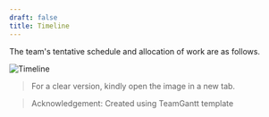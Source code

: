 ```yaml
---
draft: false
title: Timeline
---
```


The team's tentative schedule and allocation of work are as follows.

![Timeline](/img/timeline.png)
> For a clear version, kindly open the image in a new tab.

> Acknowledgement: Created using TeamGantt template
